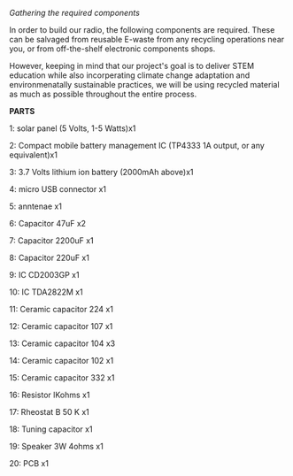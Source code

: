 *Gathering the required components*

In order to build our radio, the following components are required.
These can be salvaged from reusable E-waste from any recycling operations near you,
or from off-the-shelf electronic components shops. 


However, keeping in mind that our project's goal is to deliver STEM education while 
also incorperating climate change adaptation and environmenatally sustainable practices, 
we will be using recycled material as much as possible throughout the entire process.

**PARTS**

1:  solar panel (5 Volts, 1-5 Watts)x1

2:  Compact mobile battery management IC (TP4333 1A output, or any equivalent)x1   
    
3:  3.7 Volts lithium ion battery (2000mAh above)x1

4:  micro USB connector x1

5:  anntenae x1

6:  Capacitor 47uF x2 

7:  Capacitor 2200uF x1 

8:  Capacitor 220uF x1 

9:  IC CD2003GP x1 

10: IC TDA2822M x1 

11: Ceramic capacitor 224 x1 

12: Ceramic capacitor 107 x1 

13: Ceramic capacitor 104 x3 

14: Ceramic capacitor 102 x1 

15: Ceramic capacitor 332 x1 

16: Resistor lKohms x1 

17: Rheostat B 50 K x1

18: Tuning capacitor x1 

19: Speaker 3W 4ohms x1 

20: PCB x1 

